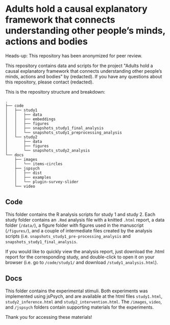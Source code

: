 # Adults hold a causal explanatory framework that connects understanding other people’s minds, actions and bodies

Heads-up: This repository has been anonymized for peer review.

This repository contains data and scripts for the project "Adults hold a causal explanatory framework that connects understanding other people’s minds, actions and bodies" by (redacted). If you have any questions about this repository, please contact (redacted).

This is the repository structure and breakdown: 

```
.
├── code
│   ├── study1
│   │   ├── data
│   │   ├── embeddings
│   │   ├── figures
│   │   ├── snapshots_study1_final_analysis
│   │   └── snapshots_study1_preprocessing_analysis
│   └── study2
│       ├── data
│       ├── figures
│       └── snapshots_study2_analysis
└── docs
    ├── images
    │   └── items-circles
    ├── jspsych
    │   ├── dist
    │   ├── examples
    │   └── plugin-survey-slider
    └── video
```

## Code
This folder contains the R analysis scripts for study 1 and study 2. Each study folder contains an `.Rmd` analysis file with a knitted `.html` report, a data folder (`/data/`), a figure folder with figures used in the manuscript (`/figures/`), and a couple of intermediate files created by the analysis scripts (i.e. `snapshots_study1_pre-processing_analysis` and `snapshots_study1_final_analysis`. 

If you would like to quickly view the analysis report, just download the .html report for the corresponding study, and double-click to open it on your browser (i.e. go to `/code/study1/` and download `/study1_analysis.html`). 

## Docs
This folder contains the experimental stimuli. Both experiments was implemented using jsPsych, and are available at the html files `study1.html`, `study2_inference.html` and `study2_intervention.html`. The `/images`, `video`, and `/jspsych` folders contain supporting materials for the experiments. 

Thank you for accessing these materials!



